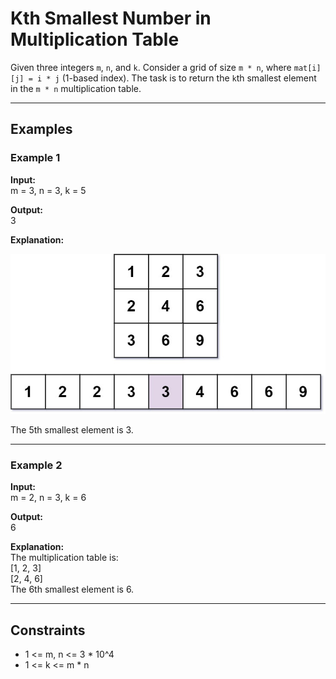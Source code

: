 # Kth Smallest Number in Multiplication Table

Given three integers `m`, `n`, and `k`. Consider a grid of size `m * n`, where `mat[i][j] = i * j` (1-based index). The task is to return the `k`th smallest element in the `m * n` multiplication table.

---

## Examples

### Example 1

**Input:**  
m = 3, n = 3, k = 5

**Output:**  
3

**Explanation:**  

![alt text](image.png)

The 5th smallest element is 3.

---

### Example 2

**Input:**  
m = 2, n = 3, k = 6

**Output:**  
6

**Explanation:**  
The multiplication table is:  
[1, 2, 3]  
[2, 4, 6]  
The 6th smallest element is 6.

---

## Constraints

- 1 <= m, n <= 3 * 10^4
- 1 <= k <= m * n
